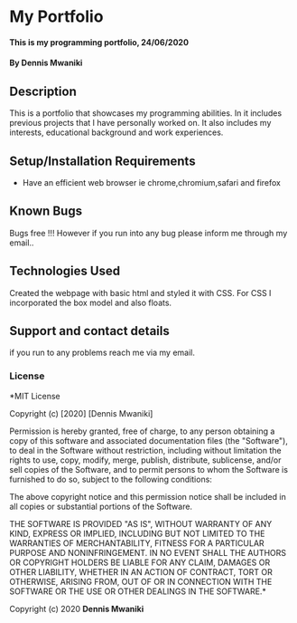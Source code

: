 # My Portfolio
#### This is my programming portfolio, 24/06/2020
#### By **Dennis Mwaniki**
## Description
This is a portfolio that showcases my programming abilities. In it includes previous projects that I have personally worked on. It also includes my interests, educational background and work experiences.
## Setup/Installation Requirements
* Have an efficient web browser ie chrome,chromium,safari and firefox

## Known Bugs
Bugs free !!! However if you run into any bug please inform me through my email..

## Technologies Used
Created the webpage with basic html and styled it with CSS. For CSS I incorporated the box model and also floats.

## Support and contact details
if you run to any problems reach me via my email.

### License
*MIT License

Copyright (c) [2020] [Dennis Mwaniki]

Permission is hereby granted, free of charge, to any person obtaining a copy
of this software and associated documentation files (the "Software"), to deal
in the Software without restriction, including without limitation the rights
to use, copy, modify, merge, publish, distribute, sublicense, and/or sell
copies of the Software, and to permit persons to whom the Software is
furnished to do so, subject to the following conditions:

The above copyright notice and this permission notice shall be included in all
copies or substantial portions of the Software.

THE SOFTWARE IS PROVIDED "AS IS", WITHOUT WARRANTY OF ANY KIND, EXPRESS OR
IMPLIED, INCLUDING BUT NOT LIMITED TO THE WARRANTIES OF MERCHANTABILITY,
FITNESS FOR A PARTICULAR PURPOSE AND NONINFRINGEMENT. IN NO EVENT SHALL THE
AUTHORS OR COPYRIGHT HOLDERS BE LIABLE FOR ANY CLAIM, DAMAGES OR OTHER
LIABILITY, WHETHER IN AN ACTION OF CONTRACT, TORT OR OTHERWISE, ARISING FROM,
OUT OF OR IN CONNECTION WITH THE SOFTWARE OR THE USE OR OTHER DEALINGS IN THE
SOFTWARE.*

Copyright (c) 2020 **Dennis Mwaniki**
